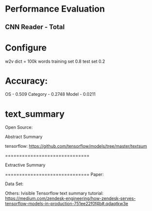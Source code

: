 # Performance Evaluation
## CNN Reader - Total
# Configure
w2v dict = 100k words
training set 0.8
test set 0.2

# Accuracy:
OS - 0.509
Category - 0.2748 
Model - 0.0211

# text_summary


Open Source:

Abstract Summary

tensorflow: https://github.com/tensorflow/models/tree/master/textsum

==============================

Extractive Summary



==============================
Paper: 




Data Set:



Others:
Ivisible
Tensorflow text summary tutorial:
https://medium.com/zendesk-engineering/how-zendesk-serves-tensorflow-models-in-production-751ee22f0f4b#.qdaqtkw3e
